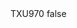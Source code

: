 <?xml version="1.0" encoding="UTF-8"?>
<CustomMetadata xmlns="http://soap.sforce.com/2006/04/metadata">
    <label>TXU970</label>
    <protected>false</protected>
</CustomMetadata>
